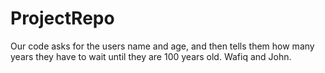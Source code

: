 # ProjectRepo
Our code asks for the users name and age, and then tells them how many years they have to wait until they are 100 years old.
Wafiq and John.
